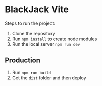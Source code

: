# BlackJack Vite

Steps to run the project:


1. Clone the repository
2. Run ```npm install``` to create node modules
3. Run the local server ```npm run dev```


## Production

1. Run ```npm run build```
2. Get the ```dist``` folder and then deploy

